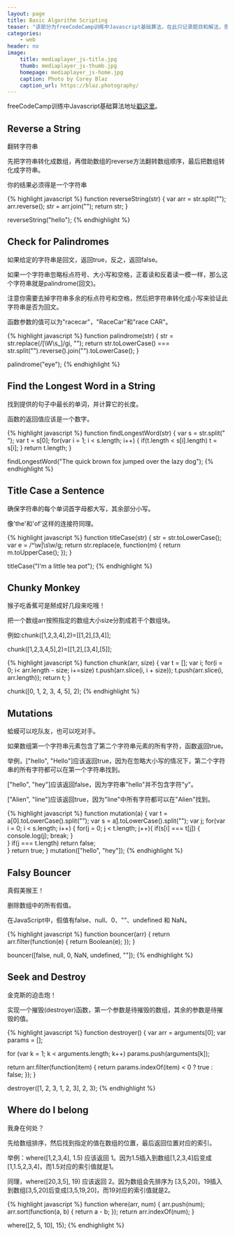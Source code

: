 ```yaml
---
layout: page
title: Basic Algorithm Scripting
teaser: "该部分为freeCodeCamp训练中Javascript基础算法，在此只记录题目和解法，思路略"
categories:
    - web
header: no
image:
    title: mediaplayer_js-title.jpg
    thumb: mediaplayer_js-thumb.jpg
    homepage: mediaplayer_js-home.jpg
    caption: Photo by Corey Blaz
    caption_url: https://blaz.photography/
---
```


freeCodeCamp训练中Javascript基础算法地址[戳这里][1]。


## Reverse a String
翻转字符串

先把字符串转化成数组，再借助数组的reverse方法翻转数组顺序，最后把数组转化成字符串。

你的结果必须得是一个字符串

{% highlight javascript %}
function reverseString(str) {
  var arr = str.split("");
  arr.reverse();
  str = arr.join("");
  return str;
}

reverseString("hello");
{% endhighlight %}



## Check for Palindromes
如果给定的字符串是回文，返回true，反之，返回false。

如果一个字符串忽略标点符号、大小写和空格，正着读和反着读一模一样，那么这个字符串就是palindrome(回文)。

注意你需要去掉字符串多余的标点符号和空格，然后把字符串转化成小写来验证此字符串是否为回文。

函数参数的值可以为"racecar"，"RaceCar"和"race CAR"。

{% highlight javascript %}
function palindrome(str) {
  str = str.replace(/[\W\s_]/gi, "");
  return str.toLowerCase() === str.split("").reverse().join("").toLowerCase();
}

palindrome("eye");
{% endhighlight %}



## Find the Longest Word in a String 

找到提供的句子中最长的单词，并计算它的长度。

函数的返回值应该是一个数字。

{% highlight javascript %}
function findLongestWord(str) {
  var s = str.split(" ");
  var t = s[0];
  for(var i = 1; i < s.length; i++) {
    if(t.length < s[i].length)
      t = s[i];
  }
  return t.length;
}

findLongestWord("The quick brown fox jumped over the lazy dog");
{% endhighlight %}



## Title Case a Sentence
确保字符串的每个单词首字母都大写，其余部分小写。

像'the'和'of'这样的连接符同理。

{% highlight javascript %}
function titleCase(str) {
   str = str.toLowerCase();
   var e = /^\w|\s\w/g;
   return str.replace(e, function(m) {
     return m.toUpperCase();
   });
}

titleCase("I'm a little tea pot");
{% endhighlight %}



## Chunky Monkey 
猴子吃香蕉可是掰成好几段来吃哦！

把一个数组arr按照指定的数组大小size分割成若干个数组块。

例如:chunk([1,2,3,4],2)=[[1,2],[3,4]];

chunk([1,2,3,4,5],2)=[[1,2],[3,4],[5]];

{% highlight javascript %}
function chunk(arr, size) {
  var t = [];
  var i;
  for(i = 0; i< arr.length - size; i+=size)
    t.push(arr.slice(i, i + size));
  t.push(arr.slice(i, arr.length));
  return t;
}

chunk([0, 1, 2, 3, 4, 5], 2);
{% endhighlight %}



## Mutations
蛤蟆可以吃队友，也可以吃对手。

如果数组第一个字符串元素包含了第二个字符串元素的所有字符，函数返回true。

举例，["hello", "Hello"]应该返回true，因为在忽略大小写的情况下，第二个字符串的所有字符都可以在第一个字符串找到。

["hello", "hey"]应该返回false，因为字符串"hello"并不包含字符"y"。

["Alien", "line"]应该返回true，因为"line"中所有字符都可以在"Alien"找到。

{% highlight javascript %}
function mutation(a) {
  var t = a[0].toLowerCase().split("");
  var s = a[1].toLowerCase().split("");
  var j;
  for(var i = 0; i < s.length; i++) {
    for(j = 0; j < t.length; j++){
        if(s[i] === t[j]) {
          console.log(j);
          break;
        }    
    }
    if(j === t.length)
      return false;    
  }
  return true;
}
mutation(["hello", "hey"]);
{% endhighlight %}



## Falsy Bouncer
真假美猴王！

删除数组中的所有假值。

在JavaScript中，假值有false、null、0、""、undefined 和 NaN。

{% highlight javascript %}
function bouncer(arr) {
  return arr.filter(function(e) {
      return Boolean(e);
  });
}

bouncer([false, null, 0, NaN, undefined, ""]);
{% endhighlight %}



## Seek and Destroy

金克斯的迫击炮！

实现一个摧毁(destroyer)函数，第一个参数是待摧毁的数组，其余的参数是待摧毁的值。

{% highlight javascript %}
function destroyer() {
  var arr = arguments[0];
  var params = [];

  for (var k = 1; k < arguments.length; k++)
    params.push(arguments[k]);

  return arr.filter(function(item) {
    return params.indexOf(item) < 0 ? true : false;
  });
}

destroyer([1, 2, 3, 1, 2, 3], 2, 3);
{% endhighlight %}



## Where do I belong

我身在何处？

先给数组排序，然后找到指定的值在数组的位置，最后返回位置对应的索引。

举例：where([1,2,3,4], 1.5) 应该返回 1。因为1.5插入到数组[1,2,3,4]后变成[1,1.5,2,3,4]，而1.5对应的索引值就是1。

同理，where([20,3,5], 19) 应该返回 2。因为数组会先排序为 [3,5,20]，19插入到数组[3,5,20]后变成[3,5,19,20]，而19对应的索引值就是2。

{% highlight javascript %}
function where(arr, num) {
  arr.push(num);
  arr.sort(function(a, b) {
    return a - b;
  });
  return arr.indexOf(num);
}

where([2, 5, 10], 15);
{% endhighlight %}






 [1]: https://www.freecodecamp.cn/challenges/get-set-for-our-algorithm-challenges

